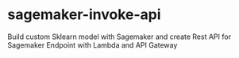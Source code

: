# sagemaker-invoke-api
Build custom Sklearn model with Sagemaker and create Rest API for Sagemaker Endpoint with Lambda and API Gateway
